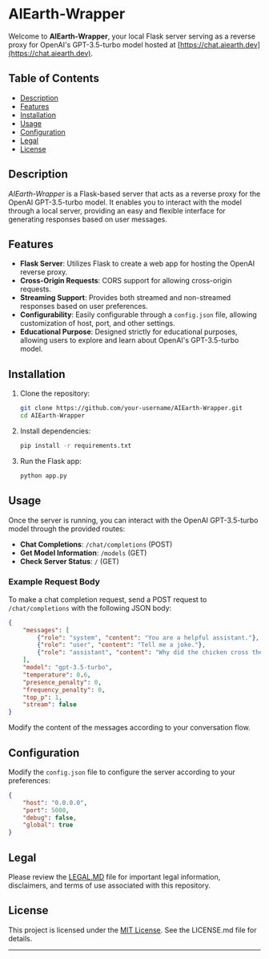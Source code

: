 # AIEarth-Wrapper

Welcome to **AIEarth-Wrapper**, your local Flask server serving as a reverse proxy for OpenAI's GPT-3.5-turbo model hosted at [https://chat.aiearth.dev](https://chat.aiearth.dev).

## Table of Contents

- [Description](#description)
- [Features](#features)
- [Installation](#installation)
- [Usage](#usage)
- [Configuration](#configuration)
- [Legal](#legal)
- [License](#license)

## Description

*AIEarth-Wrapper* is a Flask-based server that acts as a reverse proxy for the OpenAI GPT-3.5-turbo model. It enables you to interact with the model through a local server, providing an easy and flexible interface for generating responses based on user messages.

## Features

- **Flask Server**: Utilizes Flask to create a web app for hosting the OpenAI reverse proxy.
- **Cross-Origin Requests**: CORS support for allowing cross-origin requests.
- **Streaming Support**: Provides both streamed and non-streamed responses based on user preferences.
- **Configurability**: Easily configurable through a `config.json` file, allowing customization of host, port, and other settings.
- **Educational Purpose**: Designed strictly for educational purposes, allowing users to explore and learn about OpenAI's GPT-3.5-turbo model.

## Installation

1. Clone the repository:

    ```bash
    git clone https://github.com/your-username/AIEarth-Wrapper.git
    cd AIEarth-Wrapper
    ```

2. Install dependencies:

    ```bash
    pip install -r requirements.txt
    ```

3. Run the Flask app:

    ```bash
    python app.py
    ```

## Usage

Once the server is running, you can interact with the OpenAI GPT-3.5-turbo model through the provided routes:

- **Chat Completions**: `/chat/completions` (POST)
- **Get Model Information**: `/models` (GET)
- **Check Server Status**: `/` (GET)

### Example Request Body

To make a chat completion request, send a POST request to `/chat/completions` with the following JSON body:

```json
{
    "messages": [
        {"role": "system", "content": "You are a helpful assistant."},
        {"role": "user", "content": "Tell me a joke."},
        {"role": "assistant", "content": "Why did the chicken cross the road?"}
    ],
    "model": "gpt-3.5-turbo",
    "temperature": 0.6,
    "presence_penalty": 0,
    "frequency_penalty": 0,
    "top_p": 1,
    "stream": false
}
```

Modify the content of the messages according to your conversation flow.

## Configuration

Modify the `config.json` file to configure the server according to your preferences:

```json
{
    "host": "0.0.0.0",
    "port": 5000,
    "debug": false,
    "global": true
}
```

## Legal

Please review the [LEGAL.MD](LEGAL.MD) file for important legal information, disclaimers, and terms of use associated with this repository.

## License

This project is licensed under the [MIT License](LICENSE.md). See the LICENSE.md file for details.

---